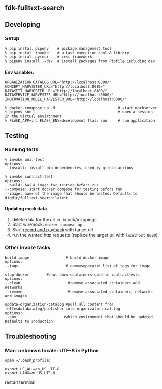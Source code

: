 fdk-fulltext-search
---------------------

## Developing
### Setup
```
% pip install pipenv    # package management tool
% pip install invoke    # a task execution tool & library
% pip install pytest    # test framework
% pipenv install --dev  # install packages from Pipfile including dev
```

#### Env variables:
```
ORGANIZATION_CATALOG_URL="http://localhost:8080/"
CONCEPT_HARVESTER_URL="http://localhost:8080/"
DATASETT_HARVESTER_URL="http://localhost:8080/"                
DATASERVICE_HARVESTER_URL="http://localhost:8080/"     
INOFRMATION_MODEL_HARVESTER_URL="http://localhost:8080/"                 
```

```
% docker-comopose up -d                             # start mockserver
% pipenv shell                                      # open a session in the virtual environment
% FLASK_APP=src FLASK_ENV=development flask run     # run application
```
## Testing
### Running tests
```
% invoke unit-test
options:
--install: install pip-dependencies, used by github actions
```
```
% invoke contract-test 
options:
--build: build image for testing before run
--compose: start docker compose for testing before run
--image: name of the image that should be tested. Defaults to digdir/fulltext-search:latest
```
#### Updating mock data
1. delete data for the url in ./mock/mappings
2. Start wiremock: `docker-compose up` 
3. Start [record and playback](http://wiremock.org/docs/record-playback/) with target url 
4. run the wanted http requests (replace the target url with `localhost:8080`) 

### Other invoke tasks
```
build-image                 # build docker image
options:
--tags                      # commaseperated list of tags for image        
```

```
stop-docker        #shut down containers used in contracttests
options:
--clean                      #remove associated containers and networks
--remove                     #remove associated containers, networks and images   
```
 
``` 
update-organization-catalog #pull all content from fellesdatakatalog/publisher into organization-catalog
options:
--env                      #which environment that should be updated. Defaults to production  
```

## Troubleshooting
### Mac: unknown locale: UTF-8 in Python
`open ~/.bash_profile:`

```
export LC_ALL=en_US.UTF-8
export LANG=en_US.UTF-8
```
restart terminal